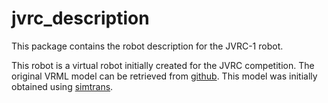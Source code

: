 jvrc_description
================

This package contains the robot description for the JVRC-1 robot.

This robot is a virtual robot initially created for the JVRC competition. The original VRML model can be retrieved from [github](https://github.com/jvrc/model). This model was initially obtained using [simtrans](https://github.com/fkanehiro/simtrans).
